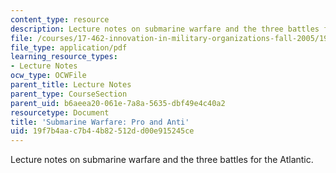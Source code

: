 ```yaml
---
content_type: resource
description: Lecture notes on submarine warfare and the three battles for the Atlantic.
file: /courses/17-462-innovation-in-military-organizations-fall-2005/19f7b4aac7b44b82512dd00e915245ce_lec6.pdf
file_type: application/pdf
learning_resource_types:
- Lecture Notes
ocw_type: OCWFile
parent_title: Lecture Notes
parent_type: CourseSection
parent_uid: b6aeea20-061e-7a8a-5635-dbf49e4c40a2
resourcetype: Document
title: 'Submarine Warfare: Pro and Anti'
uid: 19f7b4aa-c7b4-4b82-512d-d00e915245ce
---
```

Lecture notes on submarine warfare and the three battles for the Atlantic.

